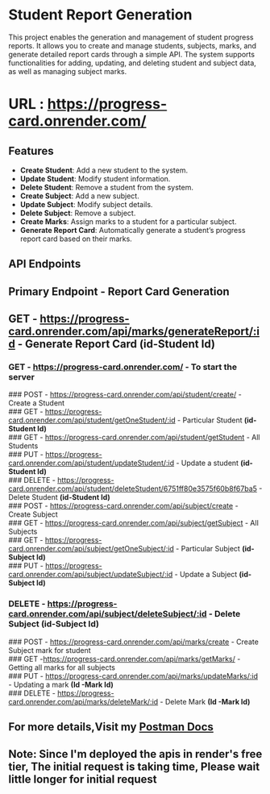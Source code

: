 # Student Report Generation

This project enables the generation and management of student progress reports. It allows you to create and manage students, subjects, marks, and generate detailed report cards through a simple API. The system supports functionalities for adding, updating, and deleting student and subject data, as well as managing subject marks.


 # URL : https://progress-card.onrender.com/

## Features
- **Create Student**: Add a new student to the system.
- **Update Student**: Modify student information.
- **Delete Student**: Remove a student from the system.
- **Create Subject**: Add a new subject.
- **Update Subject**: Modify subject details.
- **Delete Subject**: Remove a subject.
- **Create Marks**: Assign marks to a student for a particular subject.
- **Generate Report Card**: Automatically generate a student’s progress report card based on their marks.

## API Endpoints
## Primary Endpoint - Report Card Generation
## GET - https://progress-card.onrender.com/api/marks/generateReport/:id - Generate Report Card  **(id-Student Id)**
### GET - https://progress-card.onrender.com/ - To start the server <br/>
﻿### POST - https://progress-card.onrender.com/api/student/create/ - Create a Student <br/>
﻿### GET - https://progress-card.onrender.com/api/student/getOneStudent/:id - Particular Student **(id-Student Id)** <br/>
﻿### GET - https://progress-card.onrender.com/api/student/getStudent - All Students <br/>
﻿### PUT - https://progress-card.onrender.com/api/student/updateStudent/:id - Update a student **(id-Student Id)** <br/>
﻿### DELETE - https://progress-card.onrender.com/api/student/deleteStudent/6751ff80e3575f60b8f67ba5 - Delete Student **(id-Student Id)** <br/>
﻿### POST - https://progress-card.onrender.com/api/subject/create - Create Subject <br/>
﻿### GET - https://progress-card.onrender.com/api/subject/getSubject - All Subjects <br/>
﻿### GET - https://progress-card.onrender.com/api/subject/getOneSubject/:id -  Particular Subject **(id-Subject Id)** <br/>
﻿### PUT - https://progress-card.onrender.com/api/subject/updateSubject/:id - Update a Subject **(id-Subject Id)** <br/>
### DELETE - https://progress-card.onrender.com/api/subject/deleteSubject/:id - Delete Subject **(id-Subject Id)** <br/>
﻿### POST - https://progress-card.onrender.com/api/marks/create - Create Subject mark for student <br/>
﻿### GET -https://progress-card.onrender.com/api/marks/getMarks/ - Getting all marks for all subjects <br/>
﻿### PUT - https://progress-card.onrender.com/api/marks/updateMarks/:id -  Updating a mark **(Id -Mark Id)** <br/> 
﻿### DELETE - https://progress-card.onrender.com/api/marks/deleteMark/:id - Delete Mark **(Id -Mark Id)** <br/>

## For more details,Visit my [Postman Docs](https://documenter.getpostman.com/view/26860332/2sAYBbd8kz)

 ## Note: Since I'm deployed the apis in render's free tier, The initial request is taking time, Please wait little longer for initial request
﻿

